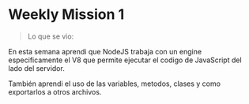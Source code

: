 # Weekly Mission 1

> Lo que se vio:

En esta semana aprendi que NodeJS trabaja con un engine especificamente el V8 que permite ejecutar el codigo de JavaScript del lado del servidor.

También aprendi el uso de las variables, metodos, clases y como exportarlos a otros archivos.